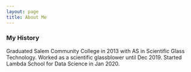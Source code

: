 ```yaml
---
layout: page
title: About Me
---
```

### My History
Graduated Salem Community College in 2013 with AS in Scientific Glass Technology.
Worked as a scientific glassblower until Dec 2019.
Started Lambda School for Data Science in Jan 2020.

